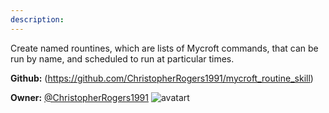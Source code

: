 ```yaml
---
description: 
---
```

Create named rountines, which are lists of Mycroft commands, that can be run by name, and scheduled to run at particular times.

**Github:** (https://github.com/ChristopherRogers1991/mycroft_routine_skill)

**Owner:** [@ChristopherRogers1991](https://github.com/ChristopherRogers1991) ![avatart](https://avatars0.githubusercontent.com/u/8608191?v=4)

